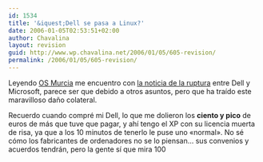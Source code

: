 ```yaml
---
id: 1534
title: '&iquest;Dell se pasa a Linux?'
date: 2006-01-05T02:53:51+02:00
author: Chavalina
layout: revision
guid: http://www.wp.chavalina.net/2006/01/05/605-revision/
permalink: /2006/01/05/605-revision/
---
```

Leyendo <a href="http://osmurcia.org/osmurcia/index.php?title=dell_se_pasa_a_linux&#038;more=1&#038;c=1&#038;tb=1&#038;pb=1" target="_blank">OS Murcia</a> me encuentro con <a href="http://somoslibres.org/modules.php?name=News&#038;file=article&#038;sid=831" target="_blank">la noticia de la ruptura</a> entre Dell y Microsoft, parece ser que debido a otros asuntos, pero que ha traído este maravilloso da&ntilde;o colateral.

Recuerdo cuando compré mi Dell, lo que me dolieron los **ciento y pico** de euros de más que tuve que pagar, y ahí tengo el XP con su licencia muerta de risa, ya que a los 10 minutos de tenerlo le puse uno «normal». No sé cómo los fabricantes de ordenadores no se lo piensan… sus convenios y acuerdos tendrán, pero la gente sí que mira 100